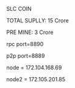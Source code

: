 SLC COIN

TOTAL SUPLLY: 15 Crore

PRE MINE: 3 Crore

rpc port=8890 

p2p port=8889

node = 172.104.168.69 

node2 = 172.105.201.85 
